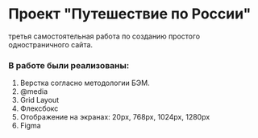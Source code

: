 # Проект "Путешествие по России"
третья самостоятельная работа по созданию простого одностраничного сайта.

### В работе были реализованы:
1. Верстка согласно методологии БЭМ.
2. @media
3. Grid Layout
4. Флексбокс
5. Отображение на экранах: 20px, 768px, 1024px, 1280px
6. Figma
